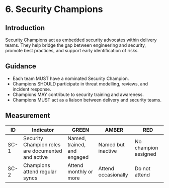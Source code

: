# 6. Security Champions

## Introduction
Security Champions act as embedded security advocates within delivery teams. They help bridge the gap between engineering and security, promote best practices, and support early identification of risks.

## Guidance
- Each team MUST have a nominated Security Champion.
- Champions SHOULD participate in threat modelling, reviews, and incident response.
- Champions MAY contribute to security training and awareness.
- Champions MUST act as a liaison between delivery and security teams.

## Measurement

| ID   | Indicator | GREEN | AMBER | RED |
|------|-----------|--------|--------|-----|
| SC-1 | Security Champion roles are documented and active | Named, trained, and engaged | Named but inactive | No champion assigned |
| SC-2 | Champions attend regular syncs | Attend monthly or more | Attend occasionally | Do not attend |
